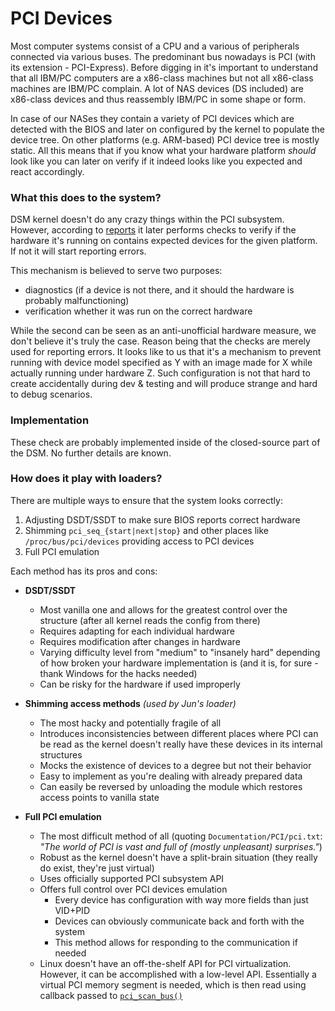 # PCI Devices

Most computer systems consist of a CPU and a various of peripherals connected via various buses. The predominant bus 
nowadays is PCI (with its extension - PCI-Express). Before digging in it's important to understand that all IBM/PC
computers are a x86-class machines but not all x86-class machines are IBM/PC complain. A lot of NAS devices (DS 
included) are x86-class devices and thus reassembly IBM/PC in some shape or form.

In case of our NASes they contain a variety of PCI devices which are detected with the BIOS and later on configured by
the kernel to populate the device tree. On other platforms (e.g. ARM-based) PCI device tree is mostly static. All this 
means that if you know what your hardware platform *should* look like you can later on verify if it indeed looks like
you expected and react accordingly.


### What this does to the system?
DSM kernel doesn't do any crazy things within the PCI subsystem. However, according to [reports](../Jun%20loader) it 
later performs checks to verify if the hardware it's running on contains expected devices for the given platform. If not
it will start reporting errors.

This mechanism is believed to serve two purposes:
 - diagnostics (if a device is not there, and it should the hardware is probably malfunctioning)
 - verification whether it was run on the correct hardware

While the second can be seen as an anti-unofficial hardware measure, we don't believe it's truly the case. Reason being
that the checks are merely used for reporting errors. It looks like to us that it's a mechanism to prevent running
with device model specified as Y with an image made for X while actually running under hardware Z. Such configuration is
not that hard to create accidentally during dev & testing and will produce strange and hard to debug scenarios.


### Implementation
These check are probably implemented inside of the closed-source part of the DSM. No further details are known.


### How does it play with loaders?
There are multiple ways to ensure that the system looks correctly:
 1. Adjusting DSDT/SSDT to make sure BIOS reports correct hardware
 2. Shimming `pci_seq_{start|next|stop}` and other places like `/proc/bus/pci/devices` providing access to PCI devices
 3. Full PCI emulation

Each method has its pros and cons:
 - **DSDT/SSDT**
   - Most vanilla one and allows for the greatest control over the structure (after all kernel reads the config from 
     there)
   - Requires adapting for each individual hardware
   - Requires modification after changes in hardware
   - Varying difficulty level from "medium" to "insanely hard" depending of how broken your hardware implementation is 
     (and it is, for sure - thank Windows for the hacks needed)
   - Can be risky for the hardware if used improperly

 - **Shimming access methods** *(used by Jun's loader)*
   - The most hacky and potentially fragile of all
   - Introduces inconsistencies between different places where PCI can be read as the kernel doesn't really have these
     devices in its internal structures
   - Mocks the existence of devices to a degree but not their behavior
   - Easy to implement as you're dealing with already prepared data
   - Can easily be reversed by unloading the module which restores access points to vanilla state
   
 - **Full PCI emulation**
   - The most difficult method of all (quoting `Documentation/PCI/pci.txt`: *"The world of PCI is vast and full of 
     (mostly unpleasant) surprises."*)
   - Robust as the kernel doesn't have a split-brain situation (they really do exist, they're just virtual)
   - Uses officially supported PCI subsystem API
   - Offers full control over PCI devices emulation
     - Every device has configuration with way more fields than just VID+PID
     - Devices can obviously communicate back and forth with the system
     - This method allows for responding to the communication if needed
   - Linux doesn't have an off-the-shelf API for PCI virtualization. However, it can be accomplished with a low-level 
     API. Essentially a virtual PCI memory segment is needed, which is then read using callback passed to 
     [`pci_scan_bus()`](https://elixir.bootlin.com/linux/v3.10.108/source/drivers/pci/probe.c#L1910)
